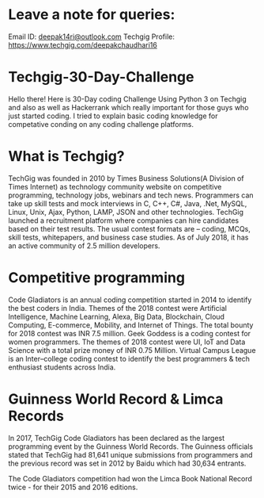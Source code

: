 # Leave a note for queries:
 Email ID: deepak14ri@outlook.com
 Techgig Profile:  https://www.techgig.com/deepakchaudhari16

# Techgig-30-Day-Challenge
Hello there! Here is 30-Day  coding Challenge Using Python 3 on Techgig and also as well as Hackerrank which really important for those guys who just started coding. I tried to explain basic coding knowledge for competative conding on any coding challenge platforms.


# What is Techgig?

TechGig was founded in 2010 by Times Business Solutions(A Division of Times Internet) as technology community website on competitive programming, technology jobs, webinars and tech news. Programmers can take up skill tests and mock interviews in C, C++, C#, Java, .Net, MySQL, Linux, Unix, Ajax, Python, LAMP, JSON and other technologies. TechGig launched a recruitment platform where companies can hire candidates based on their test results. The usual contest formats are – coding, MCQs, skill tests, whitepapers, and business case studies. As of July 2018, it has an active community of 2.5 million developers.

# Competitive programming

   Code Gladiators is an annual coding competition started in 2014 to identify the best coders in India. Themes of the 2018 contest were Artificial Intelligence, Machine Learning, Alexa, Big Data, Blockchain, Cloud Computing, E-commerce, Mobility, and Internet of Things. The total bounty for 2018 contest was INR 7.5 million.
    Geek Goddess is a coding contest for women programmers. The themes of 2018 contest were UI, IoT and Data Science with a total prize money of INR 0.75 Million.
    Virtual Campus League is an Inter–college coding contest to identify the best programmers & tech enthusiast students across India.

# Guinness World Record & Limca Records

In 2017, TechGig Code Gladiators has been declared as the largest programming event by the Guinness World Records. The Guinness officials stated that TechGig had 81,641 unique submissions from programmers and the previous record was set in 2012 by Baidu which had 30,634 entrants.

The Code Gladiators competition had won the Limca Book National Record twice - for their 2015 and 2016 editions.
